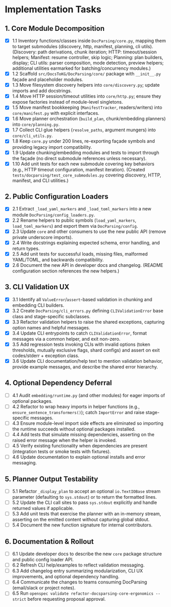 # Implementation Tasks

## 1. Core Module Decomposition

- [x] 1.1 Inventory functions/classes inside `DocParsing/core.py`, mapping them to target submodules (discovery, http, manifest, planning, cli utils). (Discovery: path derivations, chunk iteration; HTTP: timeout/session helpers; Manifest: resume controller, skip logic; Planning: plan builders, display; CLI utils: parser composition, mode detection, preview helpers; additional utilities earmarked for batching/concurrency modules.)
- [x] 1.2 Scaffold `src/DocsToKG/DocParsing/core/` package with `__init__.py` façade and placeholder modules.
- [x] 1.3 Move filesystem discovery helpers into `core/discovery.py`; update imports and add docstrings.
- [x] 1.4 Move HTTP session/timeout utilities into `core/http.py`; ensure they expose factories instead of module-level singletons.
- [x] 1.5 Move manifest bookkeeping (`ManifestTracker`, readers/writers) into `core/manifest.py` with explicit interfaces.
- [x] 1.6 Move planner orchestration (`build_plan`, chunk/embedding planners) into `core/planning.py`.
- [x] 1.7 Collect CLI glue helpers (`resolve_paths`, argument mungers) into `core/cli_utils.py`.
- [x] 1.8 Keep `core.py` under 200 lines, re-exporting façade symbols and providing legacy import compatibility.
- [x] 1.9 Update chunking/embedding modules and tests to import through the façade (no direct submodule references unless necessary).
- [x] 1.10 Add unit tests for each new submodule covering key behaviors (e.g., HTTP timeout configuration, manifest iteration). (Created `tests/docparsing/test_core_submodules.py` covering discovery, HTTP, manifest, and CLI utilities.)

## 2. Public Configuration Loaders

- [x] 2.1 Extract `_load_yaml_markers` and `_load_toml_markers` into a new module `DocParsing/config_loaders.py`.
- [x] 2.2 Rename helpers to public symbols (`load_yaml_markers`, `load_toml_markers`) and export them via `DocParsing/config`.
- [x] 2.3 Update `core` and other consumers to use the new public API (remove private underscore imports).
- [x] 2.4 Write docstrings explaining expected schema, error handling, and return types.
- [x] 2.5 Add unit tests for successful loads, missing files, malformed YAML/TOML, and backwards compatibility.
- [x] 2.6 Document the new API in developer docs and changelog. (README configuration section references the new helpers.)

## 3. CLI Validation UX

- [x] 3.1 Identify all `ValueError`/`assert`-based validation in chunking and embedding CLI builders.
- [x] 3.2 Create `DocParsing/cli_errors.py` defining `CLIValidationError` base class and stage-specific subclasses.
- [x] 3.3 Refactor validation helpers to raise the shared exceptions, capturing option names and helpful messages.
- [x] 3.4 Update CLI entrypoints to catch `CLIValidationError`, format messages via a common helper, and exit non-zero.
- [x] 3.5 Add regression tests invoking CLIs with invalid options (token thresholds, mutually exclusive flags, shard configs) and assert on exit codes/stderr + exception class.
- [x] 3.6 Update CLI documentation/help text to mention validation behavior, provide example messages, and describe the shared error hierarchy.

## 4. Optional Dependency Deferral

- [ ] 4.1 Audit `embedding/runtime.py` (and other modules) for eager imports of optional packages.
- [ ] 4.2 Refactor to wrap heavy imports in helper functions (e.g., `ensure_sentence_transformers()`); catch `ImportError` and raise stage-specific messages.
- [ ] 4.3 Ensure module-level import side effects are eliminated so importing the runtime succeeds without optional packages installed.
- [ ] 4.4 Add tests that simulate missing dependencies, asserting on the raised error message when the helper is invoked.
- [ ] 4.5 Verify existing functionality when dependencies are present (integration tests or smoke tests with fixtures).
- [ ] 4.6 Update documentation to explain optional installs and error messaging.

## 5. Planner Output Testability

- [ ] 5.1 Refactor `_display_plan` to accept an optional `io.TextIOBase` stream parameter (defaulting to `sys.stdout`) or to return the formatted lines.
- [ ] 5.2 Update the CLI call sites to pass `sys.stdout` explicitly and handle returned values if applicable.
- [ ] 5.3 Add unit tests that exercise the planner with an in-memory stream, asserting on the emitted content without capturing global stdout.
- [ ] 5.4 Document the new function signature for internal contributors.

## 6. Documentation & Rollout

- [ ] 6.1 Update developer docs to describe the new `core` package structure and public config loader API.
- [ ] 6.2 Refresh CLI help/examples to reflect validation messaging.
- [ ] 6.3 Add changelog entry summarizing modularization, CLI UX improvements, and optional dependency handling.
- [ ] 6.4 Communicate the changes to teams consuming DocParsing (email/slack or project notes).
- [ ] 6.5 Run `openspec validate refactor-docsparsing-core-ergonomics --strict` before requesting proposal approval.
